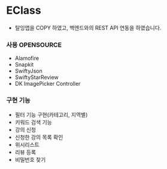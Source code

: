 # EClass

- 탈잉앱을 COPY 하였고, 백엔드와의 REST API 연동을 하였습니다.

### 사용 OPENSOURCE

- Alamofire
- Snapkit
- SwiftyJson
- SwiftyStarReview
- DK ImagePicker Controller

### 구현 기능
- 필터 기능 구현(카테고리, 지역별)
- 키워드 검색 기능
- 강의 신청
- 신청한 강의 목록 확인
- 위시리스트
- 리뷰 등록
- 비밀번호 찾기